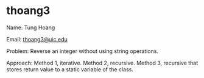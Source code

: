 # thoang3

Name: Tung Hoang

Email: thoang3@uic.edu

Problem: Reverse an integer without using string operations.

Approach: Method 1, iterative. Method 2, recursive. Method 3, recursive that stores return value to a static variable of the class. 
